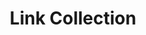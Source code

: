 ---
title: Link Collection
routable: false
taxonomy:
  tag: 'links'
items:
  - title: 'list-none'
    # (values) list-none | list-disc | list-decimal
    class: 'list-none'
    description: >
        This is an optional description text above a collection of a links.
    links:
      - url: '/sidebars/sidebar-left'
        text: 'Sidebar Left'
        description: >
          Sidebar Left sits above content on mobile
      - url: '/sidebars/sidebar-right'
        text: 'Sidebar Right'
        description: >
          Sidebar Right sits below content on mobile
      - url: '/default#headline-3'
        text: 'No Sidebar (default)'
        description: >
          Link to an #anchor
      - url: https://kittyfishfrommars.github.io
        text: 'kittyfishfrommars.github.io'
        description: >
          External link to developer site
      - # url: '#'
        text: 'An entry without a link'
        description: >
          Just in case you need the sidebar for something else

  - title: list-disc
    # (values) list-none | list-disc | list-decimal
    class: 'list-disc'
    links:
      - url: '#'
        text: 'First Pellentesque lectus gravida blandit'
        description: >
          Maecenas vitae  congue pharetra ipsum
      - url: '#'
        text: 'Second ipsum'
        description: >
          Maecenas vitae orci feugiat pharetra 
      - url: '#'
        text: 'Third Phasellus nibh congue'
        description: >
          Maecenas vitae orci feugiat pharetra

  - title: list-decimal
    # (values) list-none | list-disc | list-decimal
    class: 'list-decimal'
    links:
      - url: '#'
        text: 'First Pellentesque lectus gravida blandit'
        description: >
          Maecenas vitae  congue pharetra ipsum
      - url: '#'
        text: 'Second ipsum'
        description: >
          Maecenas vitae orci feugiat pharetra 
      - url: '#'
        text: 'Third Phasellus nibh congue'
        description: >
          Maecenas vitae orci feugiat pharetra
---